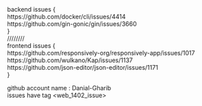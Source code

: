<div> 
backend issues { <br>
https://github.com/docker/cli/issues/4414 <br>
https://github.com/gin-gonic/gin/issues/3660 <br>
} <br>
//////// <br>
frontend issues { <br>
https://github.com/responsively-org/responsively-app/issues/1017 <br>
https://github.com/wulkano/Kap/issues/1137 <br>
https://github.com/json-editor/json-editor/issues/1171 <br> 
} <br>


github account name : Danial-Gharib <br>
issues have tag <web_1402_issue><br>
</div>
